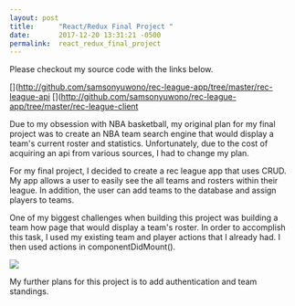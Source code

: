 ```yaml
---
layout: post
title:      "React/Redux Final Project "
date:       2017-12-20 13:31:21 -0500
permalink:  react_redux_final_project
---
```



Please checkout my source code with the links below.

[](http://github.com/samsonyuwono/rec-league-app/tree/master/rec-league-api
[](http://github.com/samsonyuwono/rec-league-app/tree/master/rec-league-client

Due to my obsession with NBA basketball, my original plan for my final project was to create an NBA team search engine that would display a team's current roster and statistics. Unfortunately, due to the cost of acquiring an api from various sources, I had to change my plan.

For my final project,  I decided to create a rec league app that uses CRUD. My app allows a user to easily see the all teams and rosters within their league. In addition, the user can add teams to the database and assign players to teams.

One of my biggest challenges when building this project was building a team how page that would display a team's roster. In order to accomplish this task, I used my existing team and player actions that I already had. I then used actions in componentDidMount().

![](http://imgur.com/a/GBQB7)

My further plans for this project is to add authentication and team standings. 

